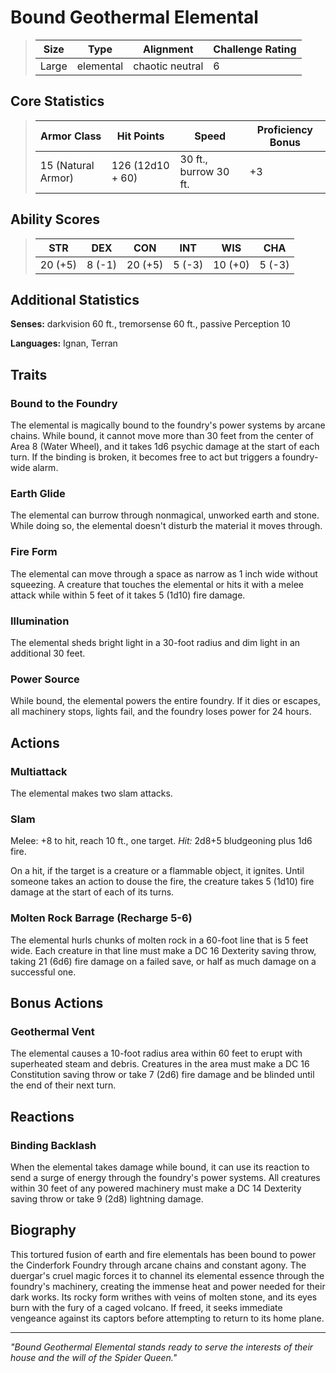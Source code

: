 # Bound Geothermal Elemental

<link rel="stylesheet" href="../drow_theme.css">

> | **Size** | **Type** | **Alignment** | **Challenge Rating** |
> |----------|----------|---------------|----------------------|
> | Large | elemental | chaotic neutral | 6 |

## Core Statistics

> | **Armor Class** | **Hit Points** | **Speed** | **Proficiency Bonus** |
> |-----------------|----------------|-----------|------------------------|
> | 15 (Natural Armor) | 126 (12d10 + 60) | 30 ft., burrow 30 ft. | +3 |

## Ability Scores

> | **STR** | **DEX** | **CON** | **INT** | **WIS** | **CHA** |
> |---------|---------|---------|---------|---------|---------|
> | 20 (+5) | 8 (-1) | 20 (+5) | 5 (-3) | 10 (+0) | 5 (-3) |

## Additional Statistics

**Senses:** darkvision 60 ft., tremorsense 60 ft., passive Perception 10

**Languages:** Ignan, Terran

## Traits

### Bound to the Foundry
The elemental is magically bound to the foundry's power systems by arcane chains. While bound, it cannot move more than 30 feet from the center of Area 8 (Water Wheel), and it takes 1d6 psychic damage at the start of each turn. If the binding is broken, it becomes free to act but triggers a foundry-wide alarm.

### Earth Glide
The elemental can burrow through nonmagical, unworked earth and stone. While doing so, the elemental doesn't disturb the material it moves through.

### Fire Form
The elemental can move through a space as narrow as 1 inch wide without squeezing. A creature that touches the elemental or hits it with a melee attack while within 5 feet of it takes 5 (1d10) fire damage.

### Illumination
The elemental sheds bright light in a 30-foot radius and dim light in an additional 30 feet.

### Power Source
While bound, the elemental powers the entire foundry. If it dies or escapes, all machinery stops, lights fail, and the foundry loses power for 24 hours.

## Actions

### Multiattack
The elemental makes two slam attacks.

### Slam
Melee: +8 to hit, reach 10 ft., one target. *Hit:* 2d8+5 bludgeoning plus 1d6 fire.

On a hit, if the target is a creature or a flammable object, it ignites. Until someone takes an action to douse the fire, the creature takes 5 (1d10) fire damage at the start of each of its turns.

### Molten Rock Barrage (Recharge 5-6)
The elemental hurls chunks of molten rock in a 60-foot line that is 5 feet wide. Each creature in that line must make a DC 16 Dexterity saving throw, taking 21 (6d6) fire damage on a failed save, or half as much damage on a successful one.

## Bonus Actions

### Geothermal Vent
The elemental causes a 10-foot radius area within 60 feet to erupt with superheated steam and debris. Creatures in the area must make a DC 16 Constitution saving throw or take 7 (2d6) fire damage and be blinded until the end of their next turn.

## Reactions

### Binding Backlash
When the elemental takes damage while bound, it can use its reaction to send a surge of energy through the foundry's power systems. All creatures within 30 feet of any powered machinery must make a DC 14 Dexterity saving throw or take 9 (2d8) lightning damage.

## Biography

This tortured fusion of earth and fire elementals has been bound to power the Cinderfork Foundry through arcane chains and constant agony. The duergar's cruel magic forces it to channel its elemental essence through the foundry's machinery, creating the immense heat and power needed for their dark works. Its rocky form writhes with veins of molten stone, and its eyes burn with the fury of a caged volcano. If freed, it seeks immediate vengeance against its captors before attempting to return to its home plane.

---

*"Bound Geothermal Elemental stands ready to serve the interests of their house and the will of the Spider Queen."*